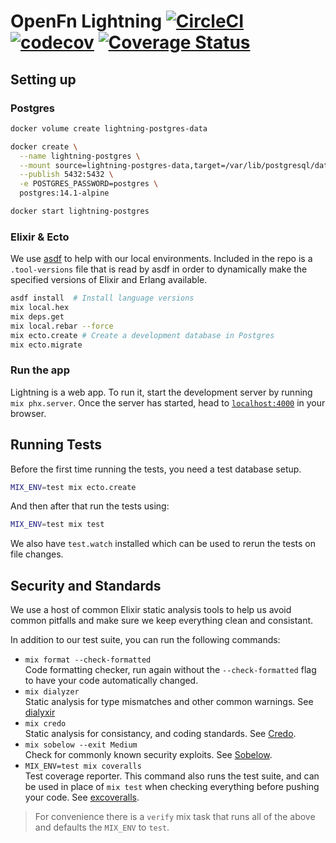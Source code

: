 # OpenFn Lightning  [![CircleCI](https://circleci.com/gh/OpenFn/lightning/tree/main.svg?style=svg&circle-token=085c00fd6662e9a36012810fb7cf1f09f3604bc6)](https://circleci.com/gh/OpenFn/lightning/tree/main) [![codecov](https://codecov.io/gh/OpenFn/lightning/branch/main/graph/badge.svg?token=FfDMxdGL3a)](https://codecov.io/gh/OpenFn/lightning) [![Coverage Status](https://coveralls.io/repos/github/OpenFn/lightning/badge.svg?t=4vHZlQ)](https://coveralls.io/github/OpenFn/lightning)

## Setting up

### Postgres

```sh
docker volume create lightning-postgres-data

docker create \
  --name lightning-postgres \
  --mount source=lightning-postgres-data,target=/var/lib/postgresql/data \
  --publish 5432:5432 \
  -e POSTGRES_PASSWORD=postgres \
  postgres:14.1-alpine

docker start lightning-postgres
```

### Elixir & Ecto

We use [asdf](https://github.com/asdf-vm/asdf) to help with our local environments.
Included in the repo is a `.tool-versions` file that is read by asdf in order
to dynamically make the specified versions of Elixir and Erlang available.

```sh
asdf install  # Install language versions
mix local.hex
mix deps.get
mix local.rebar --force
mix ecto.create # Create a development database in Postgres
mix ecto.migrate
```

### Run the app

Lightning is a web app. To run it, start the development server by running `mix phx.server`. 
Once the server has started, head to [`localhost:4000`](http://localhost:4000`) in your browser.

## Running Tests

Before the first time running the tests, you need a test database setup.

```sh
MIX_ENV=test mix ecto.create
```

And then after that run the tests using:

```sh
MIX_ENV=test mix test
```

We also have `test.watch` installed which can be used to rerun the tests on file changes.

## Security and Standards

We use a host of common Elixir static analysis tools to help us avoid common
pitfalls and make sure we keep everything clean and consistant.

In addition to our test suite, you can run the following commands:

* `mix format --check-formatted`  
  Code formatting checker, run again without the `--check-formatted` flag to 
  have your code automatically changed.
* `mix dialyzer`  
  Static analysis for type mismatches and other common warnings.
  See [dialyxir](https://github.com/jeremyjh/dialyxir)
* `mix credo`  
  Static analysis for consistancy, and coding standards.
  See [Credo](https://github.com/rrrene/credo).
* `mix sobelow --exit Medium`  
  Check for commonly known security exploits. See [Sobelow](https://sobelow.io/).
* `MIX_ENV=test mix coveralls`  
  Test coverage reporter. This command also runs the test suite, and can be 
  used in place of `mix test` when checking everything before pushing your code.
  See [excoveralls](https://github.com/parroty/excoveralls).

> For convenience there is a `verify` mix task that runs all of the above and
> defaults the `MIX_ENV` to `test`.

